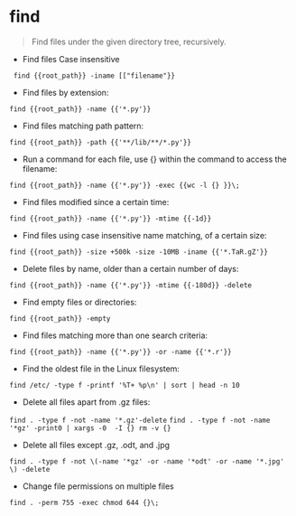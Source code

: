 # find

> Find files under the given directory tree, recursively.

- Find files Case insensitive

` find {{root_path}} -iname [["filename"}}`

- Find files by extension:

`find {{root_path}} -name {{'*.py'}}`

- Find files matching path pattern:

`find {{root_path}} -path {{'**/lib/**/*.py'}}`

- Run a command for each file, use {} within the command to access the filename:

`find {{root_path}} -name {{'*.py'}} -exec {{wc -l {} }}\;`

- Find files modified since a certain time:

`find {{root_path}} -name {{'*.py'}} -mtime {{-1d}}`

- Find files using case insensitive name matching, of a certain size:

`find {{root_path}} -size +500k -size -10MB -iname {{'*.TaR.gZ'}}`

- Delete files by name, older than a certain number of days:

`find {{root_path}} -name {{'*.py'}} -mtime {{-180d}} -delete`

- Find empty files or directories:

`find {{root_path}} -empty`

- Find files matching more than one search criteria:

`find {{root_path}} -name {{'*.py'}} -or -name {{'*.r'}}`

- Find the oldest file in the Linux filesystem:

`find /etc/ -type f -printf '%T+ %p\n' | sort | head -n 10`

- Delete all files apart from .gz files:

`find . -type f -not -name '*.gz'-delete`
`find . -type f -not -name '*gz' -print0 | xargs -0  -I {} rm -v {}`

- Delete all files except .gz, .odt, and .jpg

`find . -type f -not \(-name '*gz' -or -name '*odt' -or -name '*.jpg' \) -delete`

- Change file permissions on multiple files

`find . -perm 755 -exec chmod 644 {}\;`
